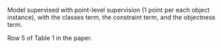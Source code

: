 Model supervised with point-level supervision (1 point per each object instance), with the classes term, the constraint term, and the objectness term.

Row 5 of Table 1 in the paper.

